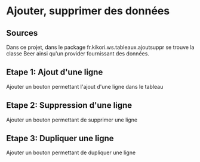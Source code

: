 # Ajouter, supprimer des données

## Sources
Dans ce projet, dans le package fr.kikori.ws.tableaux.ajoutsuppr se trouve la classe Beer ainsi qu'un provider fournissant des données.

## Etape 1: Ajout d'une ligne
Ajouter un bouton permettant l'ajout d'une ligne dans le tableau

## Etape 2: Suppression d'une ligne
Ajouter un bouton permettant de supprimer une ligne

## Etape 3: Dupliquer une ligne
Ajouter un bouton permettant de dupliquer une ligne

